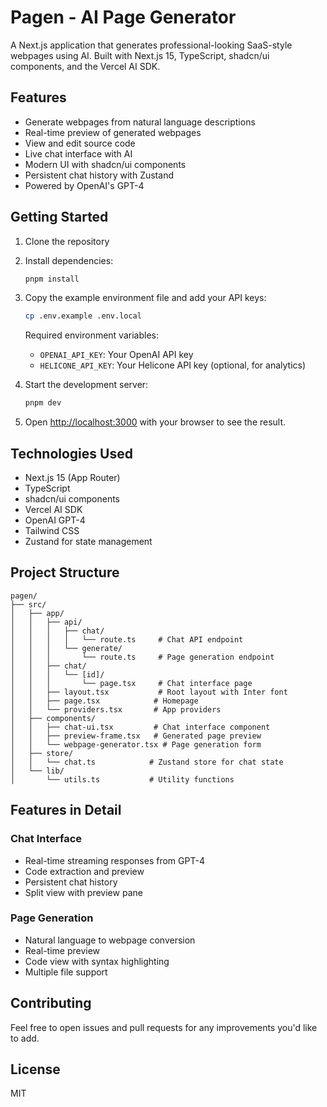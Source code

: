 # Pagen - AI Page Generator

A Next.js application that generates professional-looking SaaS-style webpages using AI. Built with Next.js 15, TypeScript, shadcn/ui components, and the Vercel AI SDK.

## Features

- Generate webpages from natural language descriptions
- Real-time preview of generated webpages
- View and edit source code
- Live chat interface with AI
- Modern UI with shadcn/ui components
- Persistent chat history with Zustand
- Powered by OpenAI's GPT-4

## Getting Started

1. Clone the repository
2. Install dependencies:
   ```bash
   pnpm install
   ```

3. Copy the example environment file and add your API keys:
   ```bash
   cp .env.example .env.local
   ```

   Required environment variables:
   - `OPENAI_API_KEY`: Your OpenAI API key
   - `HELICONE_API_KEY`: Your Helicone API key (optional, for analytics)

4. Start the development server:
   ```bash
   pnpm dev
   ```

5. Open [http://localhost:3000](http://localhost:3000) with your browser to see the result.

## Technologies Used

- Next.js 15 (App Router)
- TypeScript
- shadcn/ui components
- Vercel AI SDK
- OpenAI GPT-4
- Tailwind CSS
- Zustand for state management

## Project Structure

```
pagen/
├── src/
│   ├── app/
│   │   ├── api/
│   │   │   ├── chat/
│   │   │   │   └── route.ts     # Chat API endpoint
│   │   │   └── generate/
│   │   │       └── route.ts     # Page generation endpoint
│   │   ├── chat/
│   │   │   └── [id]/
│   │   │       └── page.tsx     # Chat interface page
│   │   ├── layout.tsx           # Root layout with Inter font
│   │   ├── page.tsx            # Homepage
│   │   └── providers.tsx       # App providers
│   ├── components/
│   │   ├── chat-ui.tsx         # Chat interface component
│   │   ├── preview-frame.tsx   # Generated page preview
│   │   └── webpage-generator.tsx # Page generation form
│   ├── store/
│   │   └── chat.ts            # Zustand store for chat state
│   └── lib/
│       └── utils.ts           # Utility functions
```

## Features in Detail

### Chat Interface
- Real-time streaming responses from GPT-4
- Code extraction and preview
- Persistent chat history
- Split view with preview pane

### Page Generation
- Natural language to webpage conversion
- Real-time preview
- Code view with syntax highlighting
- Multiple file support

## Contributing

Feel free to open issues and pull requests for any improvements you'd like to add.

## License

MIT
